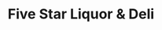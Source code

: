 ---
title: "Five Star Liquor & Deli"
url: /jersey-city/five-star-liquor-and-deli/
shop: beverages
---